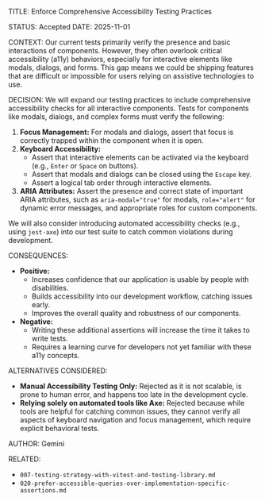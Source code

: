 TITLE: Enforce Comprehensive Accessibility Testing Practices

STATUS: Accepted
DATE: 2025-11-01

CONTEXT:
Our current tests primarily verify the presence and basic interactions of components. However, they often overlook critical accessibility (a11y) behaviors, especially for interactive elements like modals, dialogs, and forms. This gap means we could be shipping features that are difficult or impossible for users relying on assistive technologies to use.

DECISION:
We will expand our testing practices to include comprehensive accessibility checks for all interactive components. Tests for components like modals, dialogs, and complex forms must verify the following:

1.  **Focus Management:** For modals and dialogs, assert that focus is correctly trapped within the component when it is open.
2.  **Keyboard Accessibility:**
    - Assert that interactive elements can be activated via the keyboard (e.g., `Enter` or `Space` on buttons).
    - Assert that modals and dialogs can be closed using the `Escape` key.
    - Assert a logical tab order through interactive elements.
3.  **ARIA Attributes:** Assert the presence and correct state of important ARIA attributes, such as `aria-modal="true"` for modals, `role="alert"` for dynamic error messages, and appropriate roles for custom components.

We will also consider introducing automated accessibility checks (e.g., using `jest-axe`) into our test suite to catch common violations during development.

CONSEQUENCES:

- **Positive:**
  - Increases confidence that our application is usable by people with disabilities.
  - Builds accessibility into our development workflow, catching issues early.
  - Improves the overall quality and robustness of our components.
- **Negative:**
  - Writing these additional assertions will increase the time it takes to write tests.
  - Requires a learning curve for developers not yet familiar with these a11y concepts.

ALTERNATIVES CONSIDERED:

- **Manual Accessibility Testing Only:** Rejected as it is not scalable, is prone to human error, and happens too late in the development cycle.
- **Relying solely on automated tools like Axe:** Rejected because while tools are helpful for catching common issues, they cannot verify all aspects of keyboard navigation and focus management, which require explicit behavioral tests.

AUTHOR: Gemini

RELATED:

- `007-testing-strategy-with-vitest-and-testing-library.md`
- `020-prefer-accessible-queries-over-implementation-specific-assertions.md`
